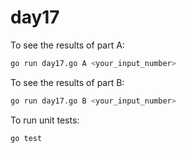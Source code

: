 # day17
To see the results of part A:

```bash
go run day17.go A <your_input_number>
```

To see the results of part B:

```bash
go run day17.go B <your_input_number>
```

To run unit tests:

```bash
go test
```
